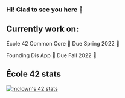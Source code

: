 ### Hi! Glad to see you here 👋 

## Currently work on:

École 42 Common Core 🔘 Due Spring 2022 📆

Founding Dis App 🔘 Due Fall 2022 📆

## École 42 stats

[![mclown's 42 stats](https://badge42.vercel.app/api/v2/cl1or1xbp011209jw9sdpd6hm/stats?cursusId=21&coalitionId=94)](https://github.com/JaeSeoKim/badge42)

<!--
**Mitya-Avadyaev/Mitya-Avadyaev** is a ✨ _special_ ✨ repository because its `README.md` (this file) appears on your GitHub profile.

Here are some ideas to get you started:

- 🔭 I’m currently working on ...
- 🌱 I’m currently learning ...
- 👯 I’m looking to collaborate on ...
- 🤔 I’m looking for help with ...
- 💬 Ask me about ...
- 📫 How to reach me: ...
- 😄 Pronouns: ...
- ⚡ Fun fact: ...
-->
